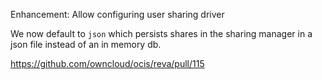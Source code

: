 Enhancement: Allow configuring user sharing driver

We now default to `json` which persists shares in the sharing manager in a json file instead of an in memory db.

https://github.com/owncloud/ocis/reva/pull/115
